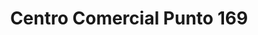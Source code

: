 ---
title: "Centro Comercial Punto 169"
url: /bogota-d-c/centro-comercial-punto-169/
shop: Einkaufszentrum
---